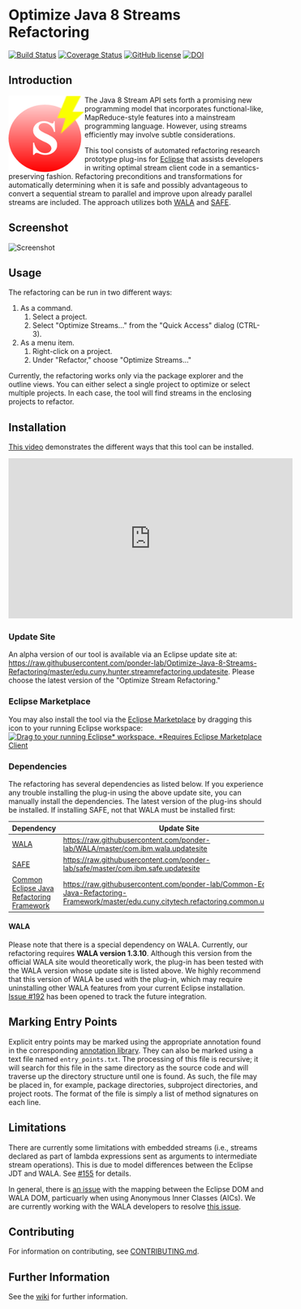 # Optimize Java 8 Streams Refactoring

[![Build Status](https://travis-ci.com/ponder-lab/Optimize-Java-8-Streams-Refactoring.svg?branch=master)](https://travis-ci.com/ponder-lab/Optimize-Java-8-Streams-Refactoring) [![Coverage Status](https://coveralls.io/repos/github/ponder-lab/Optimize-Java-8-Streams-Refactoring/badge.svg?branch=master)](https://coveralls.io/github/ponder-lab/Optimize-Java-8-Streams-Refactoring?branch=master) [![GitHub license](https://img.shields.io/badge/license-Eclipse-blue.svg)](https://github.com/khatchadourian-lab/Java-8-Stream-Refactoring/raw/master/LICENSE.txt) [![DOI](https://zenodo.org/badge/78147265.svg)](https://zenodo.org/badge/latestdoi/78147265)

## Introduction

<img src="https://raw.githubusercontent.com/ponder-lab/Optimize-Java-8-Streams-Refactoring/master/edu.cuny.hunter.streamrefactoring.ui/icons/icon.png" alt="Icon" align="left" height=150px width=150px/> The Java 8 Stream API sets forth a promising new programming model that incorporates functional-like, MapReduce-style features into a mainstream programming language. However, using streams efficiently may involve subtle considerations. 

This tool consists of automated refactoring research prototype plug-ins for [Eclipse][eclipse] that assists developers in writing optimal stream client code in a semantics-preserving fashion. Refactoring preconditions and transformations for automatically determining when it is safe and possibly advantageous to convert a sequential stream to parallel and improve upon already parallel streams are included. The approach utilizes both [WALA][wala] and [SAFE][safe].

## Screenshot
![Screenshot](http://i2.wp.com/khatchad.commons.gc.cuny.edu/files/2018/03/Screenshot-from-2018-04-28-17-34-53.png)

## Usage

The refactoring can be run in two different ways:

1. As a command.
    1. Select a project.
    1. Select "Optimize Streams..." from the "Quick Access" dialog (CTRL-3).
1. As a menu item.
    1. Right-click on a project.
    1. Under "Refactor," choose "Optimize Streams..."

Currently, the refactoring works only via the package explorer and the outline views. You can either select a single project to optimize or select multiple projects. In each case, the tool will find streams in the enclosing projects to refactor.

## Installation

[This video]() demonstrates the different ways that this tool can be installed.

<iframe width="560" height="315" src="https://www.youtube.com/embed/On4xBzvFk1c" frameborder="0" allow="autoplay; encrypted-media" allowfullscreen></iframe>

### Update Site

An alpha version of our tool is available via an Eclipse update site at: https://raw.githubusercontent.com/ponder-lab/Optimize-Java-8-Streams-Refactoring/master/edu.cuny.hunter.streamrefactoring.updatesite. Please choose the latest version of the "Optimize Stream Refactoring."

### Eclipse Marketplace

You may also install the tool via the [Eclipse Marketplace](https://marketplace.eclipse.org/content/optimize-java-8-streams-refactoring) by dragging this icon to your running Eclipse workspace: [![Drag to your running Eclipse* workspace. *Requires Eclipse Marketplace Client](https://marketplace.eclipse.org/sites/all/themes/solstice/public/images/marketplace/btn-install.png)](http://marketplace.eclipse.org/marketplace-client-intro?mpc_install=4056021 "Drag to your running Eclipse* workspace. *Requires Eclipse Marketplace Client")

### Dependencies

The refactoring has several dependencies as listed below. If you experience any trouble installing the plug-in using the above update site, you can manually install the dependencies. The latest version of the plug-ins should be installed. If installing SAFE, not that WALA must be installed first:

Dependency | Update Site
--- | ---
[WALA](https://github.com/ponder-lab/WALA) | https://raw.githubusercontent.com/ponder-lab/WALA/master/com.ibm.wala.updatesite
[SAFE](https://github.com/ponder-lab/safe) | https://raw.githubusercontent.com/ponder-lab/safe/master/com.ibm.safe.updatesite
[Common Eclipse Java Refactoring Framework](https://github.com/ponder-lab/Common-Eclipse-Java-Refactoring-Framework) | https://raw.githubusercontent.com/ponder-lab/Common-Eclipse-Java-Refactoring-Framework/master/edu.cuny.citytech.refactoring.common.updatesite

#### WALA

Please note that there is a special dependency on WALA. Currently, our refactoring requires **WALA version 1.3.10**. Although this version from the official WALA site would theoretically work, the plug-in has been tested with the WALA version whose update site is listed above. We highly recommend that this version of WALA be used with the plug-in, which may require uninstalling other WALA features from your current Eclipse installation. [Issue #192](https://github.com/ponder-lab/Optimize-Java-8-Streams-Refactoring/issues/192) has been opened to track the future integration.

## Marking Entry Points

Explicit entry points may be marked using the appropriate annotation found in the corresponding [annotation library][annotations]. They can also be marked using a text file named `entry_points.txt`. The processing of this file is recursive; it will search for this file in the same directory as the source code and will traverse up the directory structure until one is found. As such, the file may be placed in, for example, package directories, subproject directories, and project roots. The format of the file is simply a list of method signatures on each line.

<!-- It is also possible to have the tool generate the file from the entry points that are being used (either implicit or explicit entry points). If enabled, the file will appear in the working directory. -->

## Limitations

There are currently some limitations with embedded streams (i.e., streams declared as part of lambda expressions sent as arguments to intermediate stream operations). This is due to model differences between the Eclipse JDT and WALA. See [#155](https://github.com/ponder-lab/Java-8-Stream-Refactoring/issues/155) for details.

In general, there is [an issue](https://github.com/wala/WALA/issues/281) with the mapping between the Eclipse DOM and WALA DOM, particuarly when using Anonymous Inner Classes (AICs). We are currently working with the WALA developers to resolve [this issue](https://github.com/ponder-lab/Java-8-Stream-Refactoring/issues/155).

## Contributing

For information on contributing, see [CONTRIBUTING.md][contrib].

## Further Information

See the [wiki][wiki] for further information.

[wiki]: https://github.com/ponder-lab/Java-8-Stream-Refactoring/wiki
[annotations]: https://github.com/ponder-lab/edu.cuny.hunter.streamrefactoring.annotations
[eclipse]: http://eclipse.org
[wala]: https://github.com/wala/WALA
[safe]: https://github.com/tech-srl/safe
[contrib]: https://github.com/ponder-lab/Optimize-Java-8-Streams-Refactoring/blob/master/CONTRIBUTING.md
